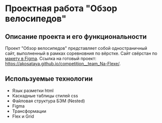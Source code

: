 # Проектная работа "Обзор велосипедов"
## Описание проекта и его функциональности
Проект "Обзор велосипедов" представляет собой одностраничный сайт, выполненный в рамках соревновния по вёрстке. Сайт свёрстан по [макету в Figma](https://www.figma.com/file/G3UWFlQmNtNs67751YiDH2/Month-of-Landings_external-link?node-id=2%3A7). Ссылка на готовый проект: https://akosataya.github.io/competition__team_Na-Flexe/.
## Используемые технологии
* Язык разметки html
* Каскадные таблицы стилей css
* Файловая структура БЭМ (Nested)
* Figma
* Трансформации
* Flex и Grid
